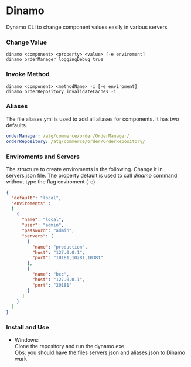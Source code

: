 # Dinamo
Dynamo CLI to change component values easily in various servers

### Change Value

    dinamo <component> <property> <value> [-e enviroment]
    dinamo orderManager loggingDebug true

### Invoke Method

    dinamo <component> <methodName> -i [-e enviroment]
    dinamo orderRepository invalidateCaches -i

### Aliases
The file aliases.yml is used to add all aliases for components. It has two defaults.
```yml
orderManager: /atg/commerce/order/OrderManager/
orderRepository: /atg/commerce/order/OrderRepository/
```

### Enviroments and Servers
The structure to create enviroments is the following. Change it in servers.json file. 
The property default is used to call *dinamo* command without type the flag enviroment (-e)

```json
{
  "default": "local",
  "enviroments" : 
  [
    {
      "name": "local",
      "user": "admin",
      "password": "admin",
      "servers": [
        {
          "name": "production",
          "host": "127.0.0.1",
          "port": "10181,10281,10381"
        },
        {
          "name": "bcc",
          "host": "127.0.0.1",
          "port": "20181"
        }
      ]
    }
  ]
}
```
### Install and Use

- Windows:  
  Clone the repository and run the dynamo.exe  
  Obs: you should have the files servers.json and aliases.json to Dinamo work
